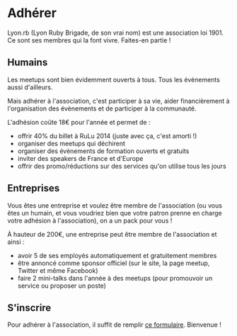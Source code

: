 # Adhérer

Lyon.rb (Lyon Ruby Brigade, de son vrai nom) est une association loi 1901. Ce sont ses membres qui la font vivre. Faites-en partie !

## Humains

Les meetups sont bien évidemment ouverts à tous. Tous les évènements aussi d'ailleurs.

Mais adhérer à l'association, c'est participer à sa vie, aider financièrement à l'organisation des évènements et de participer à la communauté.

L'adhésion coûte 18€ pour l'année et permet de :

* offrir 40% du billet à RuLu 2014 (juste avec ça, c'est amorti !)
* organiser des meetups qui déchirent
* organiser des évènements de formation ouverts et gratuits
* inviter des speakers de France et d'Europe
* offrir des promo/réductions sur des services qu'on utilise tous les jours

## Entreprises

Vous êtes une entreprise et voulez être membre de l'association (ou vous êtes un humain, et vous voudriez bien que votre patron prenne en charge votre adhésion à l'association), on a un pack pour vous !

À hauteur de 200€, une entreprise peut être membre de l'association et ainsi :

* avoir 5 de ses employés automatiquement et gratuitement membres
* être annoncé comme sponsor officiel (sur le site, la page meetup, Twitter et même Facebook)
* faire 2 mini-talks dans l'année à des meetups (pour promouvoir un service ou proposer un poste)

## S'inscrire

Pour adhérer à l'association, il suffit de remplir [ce formulaire](http://lyonrb.fr/adherer). Bienvenue !